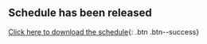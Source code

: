 
## Schedule has been released

[Click here to download the schedule](/assets/documents/schedule.pdf){: .btn .btn--success}